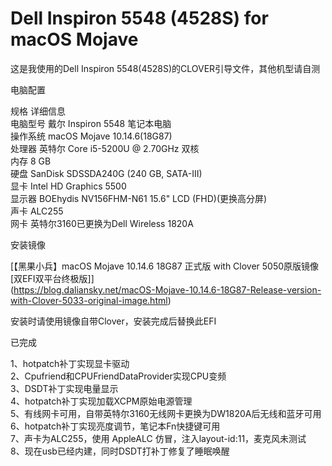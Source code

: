 Dell Inspiron 5548 (4528S) for macOS Mojave  
====
这是我使用的Dell Inspiron 5548(4528S)的CLOVER引导文件，其他机型请自测  

电脑配置  

规格	详细信息  
电脑型号	戴尔 Inspiron 5548 笔记本电脑  
操作系统	macOS Mojave 10.14.6(18G87)  
处理器	英特尔 Core i5-5200U @ 2.70GHz 双核  
内存	8 GB  
硬盘	SanDisk SDSSDA240G (240 GB, SATA-III)  
显卡	Intel HD Graphics 5500  
显示器	BOEhydis NV156FHM-N61 15.6" LCD (FHD)(更换高分屏)  
声卡	ALC255  
网卡	英特尔3160已更换为Dell Wireless 1820A  

安装镜像  

[【黑果小兵】macOS Mojave 10.14.6 18G87 正式版 with Clover 5050原版镜像[双EFI双平台终极版]]  
(https://blog.daliansky.net/macOS-Mojave-10.14.6-18G87-Release-version-with-Clover-5033-original-image.html)  

安装时请使用镜像自带Clover，安装完成后替换此EFI  

已完成  

1、hotpatch补丁实现显卡驱动  
2、Cpufriend和CPUFriendDataProvider实现CPU变频  
3、DSDT补丁实现电量显示  
4、hotpatch补丁实现加载XCPM原始电源管理  
5、有线网卡可用，自带英特尔3160无线网卡更换为DW1820A后无线和蓝牙可用  
6、hotpatch补丁实现亮度调节，笔记本Fn快捷键可用  
7、声卡为ALC255，使用 AppleALC 仿冒，注入layout-id:11，麦克风未测试  
8、现在usb已经内建，同时DSDT打补丁修复了睡眠唤醒
